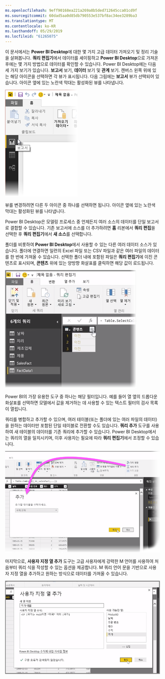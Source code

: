 ```yaml
---
ms.openlocfilehash: 9eff90168ea221a269a8b5ded712645cca01cd9f
ms.sourcegitcommit: 60dad5aa0d85db790553e537bf8ac34ee3289ba3
ms.translationtype: MT
ms.contentlocale: ko-KR
ms.lasthandoff: 05/29/2019
ms.locfileid: "61265075"
---
```

이 문서에서는 **Power BI Desktop**에 대한 몇 가지 고급 데이터 가져오기 및 정리 기술을 살펴봅니다. **쿼리 편집기**에서 데이터를 셰이핑하고 **Power BI Desktop**으로 가져온 후에는 몇 가지 방법으로 데이터를 확인할 수 있습니다. Power BI Desktop에는 다음 세 가지 보기가 있습니다. **보고서** 보기, **데이터** 보기 및 **관계** 보기. 캔버스 왼쪽 위에 있는 해당 아이콘을 선택하면 각 뷰가 표시됩니다. 다음 그림에는 **보고서** 뷰가 선택되어 있습니다. 아이콘 옆에 있는 노란색 막대는 활성화된 뷰를 나타냅니다.

![](media/1-4-advanced-data-sources-and-transformation/1-4_1.png)

뷰를 변경하려면 다른 두 아이콘 중 하나를 선택하면 됩니다. 아이콘 옆에 있는 노란색 막대는 활성화된 뷰를 나타냅니다.

Power BI Desktop은 모델링 프로세스 중 언제든지 여러 소스의 데이터를 단일 보고서로 결합할 수 있습니다. 기존 보고서에 소스를 더 추가하려면 **홈** 리본에서 **쿼리 편집**을 선택한 후 **쿼리 편집기**에서 **새 소스**를 선택합니다.

폴더를 비롯하여 **Power BI Desktop**에서 사용할 수 있는 다른 여러 데이터 소스가 있습니다. 폴더에 연결하면 일련의 Excel 파일 또는 CSV 파일과 같은 여러 파일의 데이터를 한 번에 가져올 수 있습니다. 선택한 폴더 내에 포함된 파일은 **쿼리 편집기**에 이진 콘텐츠로 표시되며, **콘텐츠** 위에 있는 양방향 화살표를 클릭하면 해당 값이 로드됩니다.

![](media/1-4-advanced-data-sources-and-transformation/1-4_2.png)

Power BI의 가장 유용한 도구 중 하나는 해당 필터입니다.  예를 들어 열 옆의 드롭다운 화살표를 선택하면 모델에서 값을 제거하는 데 사용할 수 있는 텍스트 필터의 검사 목록이 열립니다.

쿼리를 병합하고 추가할 수 있으며, 여러 테이블(또는 폴더에 있는 여러 파일의 데이터)을 원하는 데이터만 포함된 단일 테이블로 전환할 수도 있습니다. **쿼리 추가** 도구를 사용하여 새 테이블의 데이터를 기존 쿼리에 추가할 수 있습니다. Power BI Desktop에서는 쿼리의 열을 일치시키며, 이후 사용자는 필요에 따라 **쿼리 편집기**에서 조정할 수 있습니다.

![](media/1-4-advanced-data-sources-and-transformation/1-4_3.png)

마지막으로, **사용자 지정 열 추가** 도구는 고급 사용자에게 강력한 M 언어를 사용하여 처음부터 쿼리 식을 작성할 수 있는 옵션을 제공합니다. M 쿼리 언어 문을 기반으로 사용자 지정 열을 추가하고 원하는 방식으로 데이터를 가져올 수 있습니다.

![](media/1-4-advanced-data-sources-and-transformation/1-4_4.png)

